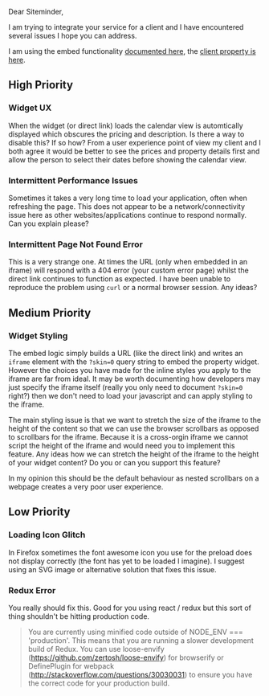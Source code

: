 Dear Siteminder,

I am trying to integrate your service for a client and I have encountered several issues I hope you can address.

I am using the embed functionality [documented here](https://docs.google.com/document/d/1oqFMEFaWO4BqCUdSmaDkzuOYZAyDHwF8Mnd6gQkmrJI/edit), the [client property is here](https://app-apac.thebookingbutton.com/properties/manasari12direct?check_in_date=12-01-2018&check_out_date=13-01-2018&number_adults=2).

## High Priority

### Widget UX

When the widget (or direct link) loads the calendar view is automtically displayed which obscures the pricing and description. Is there a way to disable this? If so how? From a user experience point of view my client and I both agree it would be better to see the prices and property details first and allow the person to select their dates before showing the calendar view.

### Intermittent Performance Issues

Sometimes it takes a very long time to load your application, often when refreshing the page. This does not appear to be a network/connectivity issue here as other websites/applications continue to respond normally. Can you explain please?

### Intermittent Page Not Found Error

This is a very strange one. At times the URL (only when embedded in an iframe) will respond with a 404 error (your custom error page) whilst the direct link continues to function as expected. I have been unable to reproduce the problem using `curl` or a normal browser session. Any ideas?

## Medium Priority

### Widget Styling

The embed logic simply builds a URL (like the direct link) and writes an `iframe` element with the `?skin=0` query string to embed the property widget. However the choices you have made for the inline styles you apply to the iframe are far from ideal. It may be worth documenting how developers may just specify the iframe itself (really you only need to document `?skin=0` right?) then we don't need to load your javascript and can apply styling to the iframe.

The main styling issue is that we want to stretch the size of the iframe to the height of the content so that we can use the browser scrollbars as opposed to scrollbars for the iframe. Because it is a cross-orgin iframe we cannot script the height of the iframe and would need you to implement this feature. Any ideas how we can stretch the height of the iframe to the height of your widget content? Do you or can you support this feature?

In my opinion this should be the default behaviour as nested scrollbars on a webpage creates a very poor user experience.

## Low Priority

### Loading Icon Glitch

In Firefox sometimes the font awesome icon you use for the preload does not display correctly (the font has yet to be loaded I imagine). I suggest using an SVG image or alternative solution that fixes this issue.

### Redux Error

You really should fix this. Good for you using react / redux but this sort of thing shouldn't be hitting production code.

> You are currently using minified code outside of NODE_ENV === 'production'. This means that you are running a slower development build of Redux. You can use loose-envify (https://github.com/zertosh/loose-envify) for browserify or DefinePlugin for webpack (http://stackoverflow.com/questions/30030031) to ensure you have the correct code for your production build.
